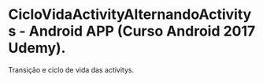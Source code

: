 # CicloVidaActivityAlternandoActivitys - Android APP (Curso Android 2017 Udemy).
Transição e ciclo de vida das activitys.
